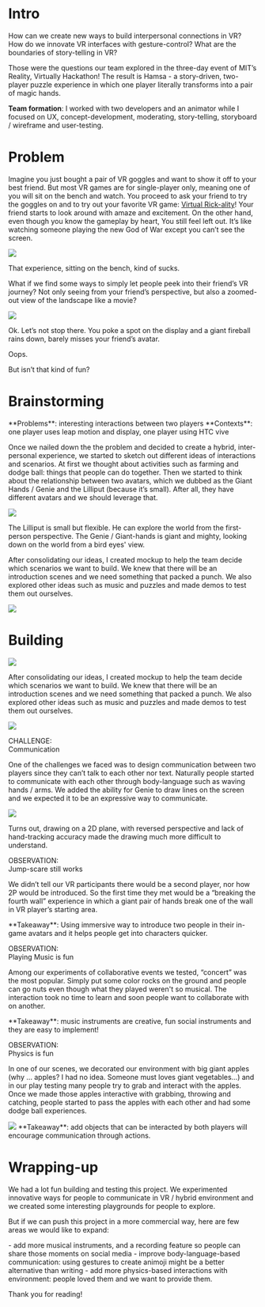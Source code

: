 <!-- <ResponsiveVideo src='https://player.vimeo.com/video/187478380'> -->

# Intro

<HighlightText>How can we create new ways to build interpersonal connections in VR?
</HighlightText>
<HighlightText>How do we innovate VR interfaces with gesture-control?
</HighlightText>
<HighlightText>What are the boundaries of story-telling in VR?
</HighlightText>

<SectionBreak/>

Those were the questions our team explored in the three-day event of MIT’s Reality, Virtually Hackathon! The result is Hamsa - a story-driven, two-player puzzle experience in which one player literally transforms into a pair of magic hands.

<!-- <iframe src="https://player.vimeo.com/video/187478380" width="640" height="360" frameborder="0" allow="autoplay; fullscreen" allowfullscreen></iframe> -->

**Team formation**: I worked with two developers and an animator while I focused on UX, concept-development, moderating, story-telling, storyboard / wireframe and user-testing.

# Problem

Imagine you just bought a pair of VR goggles and want to show it off to your best friend. But most VR games are for single-player only, meaning one of you will sit on the bench and watch. You proceed to ask your friend to try the goggles on and to try out your favorite VR game: [Virtual Rick-ality](https://www.adultswim.com/games/pc-console/rick-and-morty-simulator-virtual-rick-ality/)! Your friend starts to look around with amaze and excitement. On the other hand, even though you know the gameplay by heart, You still feel left out. It’s like watching someone playing the new God of War except you can’t see the screen.

<!-- ![](https://paper-attachments.dropbox.com/s_CFBDD9739A2ECAB00497FDAB8CA03E62FDFD5049DCDDAC1534608614F1738AD5_1569169945754_image.png) -->

<Image src='https://paper-attachments.dropbox.com/s_CFBDD9739A2ECAB00497FDAB8CA03E62FDFD5049DCDDAC1534608614F1738AD5_1569169945754_image.png'/>

That experience, sitting on the bench, kind of sucks.

What if we find some ways to simply let people peek into their friend’s VR journey? Not only seeing from your friend’s perspective, but also a zoomed-out view of the landscape like a movie?

<!-- ![](https://paper-attachments.dropbox.com/s_CFBDD9739A2ECAB00497FDAB8CA03E62FDFD5049DCDDAC1534608614F1738AD5_1569173520777_image.png) -->
<Image src='https://paper-attachments.dropbox.com/s_CFBDD9739A2ECAB00497FDAB8CA03E62FDFD5049DCDDAC1534608614F1738AD5_1569173520777_image.png'/>

Ok. Let’s not stop there. You poke a spot on the display and a giant fireball rains down, barely misses your friend’s avatar.

Oops.

But isn’t that kind of fun?

<!-- --- -->

# Brainstorming

<SectionBreak/>

<HighlightText>
**Problems**: interesting interactions between two players
</HighlightText>

<HighlightText>
**Contexts**: one player uses leap motion and display, one player using HTC vive
</HighlightText>

Once we nailed down the the problem and decided to create a hybrid, inter-personal experience, we started to sketch out different ideas of interactions and scenarios. At first we thought about activities such as farming and dodge ball: things that people can do together. Then we started to think about the relationship between two avatars, which we dubbed as the Giant Hands / Genie and the Lilliput (because it’s small). After all, they have different avatars and we should leverage that.

<!-- ![](https://paper-attachments.dropbox.com/s_CFBDD9739A2ECAB00497FDAB8CA03E62FDFD5049DCDDAC1534608614F1738AD5_1569126192628_image.png) -->
<Image src='https://paper-attachments.dropbox.com/s_CFBDD9739A2ECAB00497FDAB8CA03E62FDFD5049DCDDAC1534608614F1738AD5_1569126192628_image.png'/>
<!-- persona talk -->

The Lilliput is small but flexible. He can explore the world from the first-person perspective. The Genie / Giant-hands is giant and mighty, looking down on the world from a bird eyes' view.

After consolidating our ideas, I created mockup to help the team decide which scenarios we want to build. We knew that there will be an introduction scenes and we need something that packed a punch. We also explored other ideas such as music and puzzles and made demos to test them out ourselves.

<!-- ![](https://paper-attachments.dropbox.com/s_CFBDD9739A2ECAB00497FDAB8CA03E62FDFD5049DCDDAC1534608614F1738AD5_1569271504241_MacBook+Pro+8.png) -->

<Image src='https://paper-attachments.dropbox.com/s_CFBDD9739A2ECAB00497FDAB8CA03E62FDFD5049DCDDAC1534608614F1738AD5_1569271504241_MacBook+Pro+8.png'/>

<!-- I created some paper prototypes to visualize our ideas. -->

<!-- --- -->

# Building

<!-- ![](https://paper-attachments.dropbox.com/s_CFBDD9739A2ECAB00497FDAB8CA03E62FDFD5049DCDDAC1534608614F1738AD5_1569126262460_image.png) -->

<Image src='https://paper-attachments.dropbox.com/s_CFBDD9739A2ECAB00497FDAB8CA03E62FDFD5049DCDDAC1534608614F1738AD5_1569126262460_image.png'/>

After consolidating our ideas, I created mockup to help the team decide which scenarios we want to build. We knew that there will be an introduction scenes and we need something that packed a punch. We also explored other ideas such as music and puzzles and made demos to test them out ourselves.

<!-- ![](https://paper-attachments.dropbox.com/s_CFBDD9739A2ECAB00497FDAB8CA03E62FDFD5049DCDDAC1534608614F1738AD5_1569271741757_image.png) -->

<Image src='https://paper-attachments.dropbox.com/s_CFBDD9739A2ECAB00497FDAB8CA03E62FDFD5049DCDDAC1534608614F1738AD5_1569271741757_image.png'/>
<!-- --- -->

<!-- # Challenge: Communication -->

<Subtext>CHALLENGE:<br/> Communication</Subtext>

One of the challenges we faced was to design communication between two players since they can’t talk to each other nor text. Naturally people started to communicate with each other through body-language such as waving hands / arms. We added the ability for Genie to draw lines on the screen and we expected it to be an expressive way to communicate.

<TwinImages
  left='https://media.giphy.com/media/drwd86KMS4hcmB0mRz/giphy.gif'
  right='https://media.giphy.com/media/fSSAudHUM6Wjb5aXzW/giphy.gif'
/>

<!-- ![Alt Text](https://media.giphy.com/media/drwd86KMS4hcmB0mRz/giphy.gif) -->

<!-- ![Alt Text](https://media.giphy.com/media/fSSAudHUM6Wjb5aXzW/giphy.gif) -->

<!-- ![Alt Text](https://media.giphy.com/media/fAWS9srKAtELj1aPUX/giphy.gif) -->
<Image src='https://media.giphy.com/media/fAWS9srKAtELj1aPUX/giphy.gif'/>

Turns out, drawing on a 2D plane, with reversed perspective and lack of hand-tracking accuracy made the drawing much more difficult to understand.

<Subtext>OBSERVATION: <br/>Jump-scare still works</Subtext>

<TwinImages
  left='https://media.giphy.com/media/W36W4WVKqX3J2D3rFQ/giphy.gif'
  right='https://media.giphy.com/media/chVXOzXvVv1MnvOmR6/giphy.gif'
/>

<!-- ![Alt Text](https://media.giphy.com/media/W36W4WVKqX3J2D3rFQ/giphy.gif) -->

<!-- ![Alt Text](https://media.giphy.com/media/chVXOzXvVv1MnvOmR6/giphy.gif) -->

We didn’t tell our VR participants there would be a second player, nor how 2P would be introduced. So the first time they met would be a “breaking the fourth wall” experience in which a giant pair of hands break one of the wall in VR player’s starting area.

<HighlightText>
**Takeaway**: Using immersive way to introduce two people in their in-game avatars and it helps people get into characters quicker.
</HighlightText>

<Subtext>OBSERVATION: <br/>Playing Music is fun</Subtext>

<TwinImages
  left='https://media.giphy.com/media/lqpAsUXWRTr9e3kpxT/giphy.gif'
  right='https://media.giphy.com/media/eNAvXEzWm82VTNx2eB/giphy.gif'
/>

Among our experiments of collaborative events we tested, “concert” was the most popular. Simply put some color rocks on the ground and people can go nuts even though what they played weren't so musical. The interaction took no time to learn and soon people want to collaborate with on another.

<HighlightText>
**Takeaway**: music instruments are creative, fun social instruments and they are easy to implement!
</HighlightText>

<!-- # Observation: Physics is fun -->

<Subtext>OBSERVATION: <br/>Physics is fun</Subtext>

In one of our scenes, we decorated our environment with big giant apples (why … apples? I had no idea. Someone must loves giant vegetables…) and in our play testing many people try to grab and interact with the apples. Once we made those apples interactive with grabbing, throwing and catching, people started to pass the apples with each other and had some dodge ball experiences.

<Image src='https://media.giphy.com/media/W36W4WVKqX3J2D3rFQ/giphy.gif'>

<HighlightText>
**Takeaway**: add objects that can be interacted by both players will encourage communication through actions.
</HighlightText>

# Wrapping-up

We had a lot fun building and testing this project. We experimented innovative ways for people to communicate in VR / hybrid environment and we created some interesting playgrounds for people to explore.

But if we can push this project in a more commercial way, here are few areas we would like to expand:

<BulletPoint>
- add more musical instruments, and a recording feature so people can share those moments on social media
</BulletPoint>

<BulletPoint>
- improve body-language-based communication: using gestures to create animoji might be a better alternative than writing
</BulletPoint>

<BulletPoint>
- add more physics-based interactions with environment: people loved them and we want to provide them.
</BulletPoint>

Thank you for reading!
